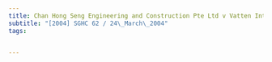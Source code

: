 ```yaml
---
title: Chan Hong Seng Engineering and Construction Pte Ltd v Vatten International Pte Ltd 
subtitle: "[2004] SGHC 62 / 24\_March\_2004"
tags:


---
```


